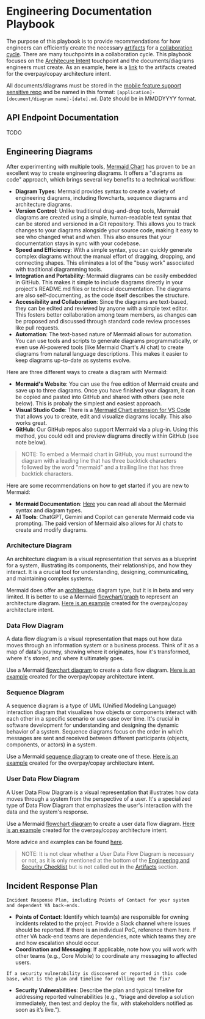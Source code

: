 # Engineering Documentation Playbook

The purpose of this playbook is to provide recommendations for how engineers can efficiently create the necessary [artifacts](https://github.com/department-of-veterans-affairs/va.gov-team-sensitive/blob/master/platform/engineering/collaboration-cycle/architecture-intent/checklist/eng-sec-checklist.md#artifacts) for a [collaboration cycle](https://depo-platform-documentation.scrollhelp.site/collaboration-cycle/overview). There are many touchpoints in a collaboration cycle. This playbook focuses on the [Architecure Intent](https://depo-platform-documentation.scrollhelp.site/collaboration-cycle/architecture-intent) touchpoint and the documents/diagrams engineers must create. As an example, here is a [link](https://github.com/department-of-veterans-affairs/va.gov-team-sensitive/blob/master/platform/engineering/collaboration-cycle/architecture-intent/checklist/mfsimh-mobile-overpay-copay-08082025.md#artifacts) to the artifacts created for the overpay/copay architecture intent.

All documents/diagrams must be stored in the [mobile feature support sensitive repo](https://github.com/department-of-veterans-affairs/va.gov-team-sensitive/tree/master/platform/engineering/collaboration-cycle/architecture-intent/diagrams/mobile-feature-support) and be named in this format: `[application]-[document/diagram name]-[date].md`. Date should be in MMDDYYYY format.

## API Endpoint Documentation

TODO

## Engineering Diagrams

After experimenting with multiple tools, [Mermaid Chart](https://www.mermaidchart.com/) has proven to be an excellent way to create engineering diagrams. It offers a "diagrams as code" approach, which brings several key benefits to a technical workflow:

- **Diagram Types**: Mermaid provides syntax to create a variety of engineering diagrams, including flowcharts, sequence diagrams and architecture diagrams.
- **Version Control**: Unlike traditional drag-and-drop tools, Mermaid diagrams are created using a simple, human-readable text syntax that can be stored and versioned in a Git repository. This allows you to track changes to your diagrams alongside your source code, making it easy to see who changed what and when. This also ensures that your documentation stays in sync with your codebase.
- **Speed and Efficiency**: With a simple syntax, you can quickly generate complex diagrams without the manual effort of dragging, dropping, and connecting shapes. This eliminates a lot of the "busy work" associated with traditional diagramming tools.
- **Integration and Portability**: Mermaid diagrams can be easily embedded in GitHub. This makes it simple to include diagrams directly in your project's README.md files or technical documentation. The diagrams are also self-documenting, as the code itself describes the structure.
- **Accessibility and Collaboration**: Since the diagrams are text-based, they can be edited and reviewed by anyone with a simple text editor. This fosters better collaboration among team members, as changes can be proposed and discussed through standard code review processes like pull requests.
- **Automation**: The text-based nature of Mermaid allows for automation. You can use tools and scripts to generate diagrams programmatically, or even use AI-powered tools (like Mermaid Chart's AI chat) to create diagrams from natural language descriptions. This makes it easier to keep diagrams up-to-date as systems evolve.

Here are three different ways to create a diagram with Mermaid:

- **Mermaid's Website**: You can use the free edition of Mermaid create and save up to three diagrams. Once you have finished your diagram, it can be copied and pasted into GitHub and shared with others (see note below). This is probaly the simplest and easiest approach.
- **Visual Studio Code**: There is a [Mermaid Chart extension for VS Code](https://marketplace.visualstudio.com/items?itemName=MermaidChart.vscode-mermaid-chart) that allows you to create, edit and visualize diagrams locally. This also works great.
- **GitHub**: Our GitHub repos also support Mermaid via a plug-in. Using this method, you could edit and preview diagrams directly within GitHub (see note below).

> NOTE: To embed a Mermaid chart in GitHub, you must surround the diagram with a leading line that has three backtick characters followed by the word "mermaid" and a trailing line that has three backtick characters.

Here are some recommendations on how to get started if you are new to Mermaid:

- **Mermaid Documentation**: [Here](https://docs.mermaidchart.com/mermaid-oss/intro/index.html) you can read all about the Mermaid syntax and diagram types.
- **AI Tools**: ChatGPT, Gemini and Copilot can generate Mermaid code via prompting. The paid version of Mermaid also allows for AI chats to create and modify diagrams.

### Architecture Diagram

An architecture diagram is a visual representation that serves as a blueprint for a system, illustrating its components, their relationships, and how they interact. It is a crucial tool for understanding, designing, communicating, and maintaining complex systems.

Mermaid does offer an [architecture](https://docs.mermaidchart.com/mermaid-oss/syntax/architecture.html) diagram type, but it is in beta and very limited. It is better to use a Mermaid [flowchart/graph](https://docs.mermaidchart.com/mermaid-oss/syntax/flowchart.html) to represent an architecture diagram. [Here is an example](https://github.com/department-of-veterans-affairs/va.gov-team-sensitive/blob/master/platform/engineering/collaboration-cycle/architecture-intent/diagrams/mobile-feature-support/overpayments-copays-architecture-diagram-20250806.md) created for the overpay/copay architecture intent.

### Data Flow Diagram

A data flow diagram is a visual representation that maps out how data moves through an information system or a business process. Think of it as a map of data's journey, showing where it originates, how it's transformed, where it's stored, and where it ultimately goes.

Use a Mermaid [flowchart diagram](https://docs.mermaidchart.com/mermaid-oss/syntax/flowchart.html) to create a data flow diagram. [Here is an example](https://github.com/department-of-veterans-affairs/va.gov-team-sensitive/blob/master/platform/engineering/collaboration-cycle/architecture-intent/diagrams/mobile-feature-support/overpayments-copays-data-flow-diagram-20250808.md) created for the overpay/copay architecture intent.

### Sequence Diagram

A sequence diagram is a type of UML (Unified Modeling Language) interaction diagram that visualizes how objects or components interact with each other in a specific scenario or use case over time. It's crucial in software development for understanding and designing the dynamic behavior of a system. Sequence diagrams focus on the order in which messages are sent and received between different participants (objects, components, or actors) in a system.

Use a Mermaid [sequence diagram](https://docs.mermaidchart.com/mermaid-oss/syntax/sequenceDiagram.html) to create one of these. [Here is an example](https://github.com/department-of-veterans-affairs/va.gov-team-sensitive/blob/master/platform/engineering/collaboration-cycle/architecture-intent/diagrams/mobile-feature-support/overpayments-copays-sequence-diagram-20250808.md) created for the overpay/copay architecture intent.

### User Data Flow Diagram

A User Data Flow Diagram is a visual representation that illustrates how data moves through a system from the perspective of a user. It's a specialized type of Data Flow Diagram that emphasizes the user's interaction with the data and the system's response.

Use a Mermaid [flowchart diagram](https://docs.mermaidchart.com/mermaid-oss/syntax/flowchart.html) to create a user data flow diagram. [Here is an example](https://github.com/department-of-veterans-affairs/va.gov-team-sensitive/blob/master/platform/engineering/collaboration-cycle/architecture-intent/diagrams/mobile-feature-support/overpayments-copays-user-data-flow-20250729.md) created for the overpay/copay architecture intent.

More advice and examples can be found [here](https://github.com/department-of-veterans-affairs/va.gov-team-sensitive/blob/master/platform/practices/zero-silent-failures/how-to-create-a-user-data-flow-diagram.md).

> NOTE: It is not clear whether a User Data Flow Diagram is necessary or not, as it is only mentioned at the bottom of the [Engineering and Security Checklist](https://github.com/department-of-veterans-affairs/va.gov-team-sensitive/blob/master/platform/engineering/collaboration-cycle/architecture-intent/checklist/eng-sec-checklist.md#where-to-put-this-checklist-and-what-to-name-it) but is not called out in the [Artifacts](https://github.com/department-of-veterans-affairs/va.gov-team-sensitive/blob/master/platform/engineering/collaboration-cycle/architecture-intent/checklist/eng-sec-checklist.md#artifacts) section.

## Incident Response Plan

```Incident Response Plan, including Points of Contact for your system and dependent VA back-ends.```
- **Points of Contact**: Identify which team(s) are responsible for owning incidents related to the project. Provide a Slack channel where issues should be reported. If there is an individual PoC, reference them here. If other VA back-end teams are dependencies, note which teams they are and how escalation should occur.
- **Coordination and Messaging**: If applicable, note how you will work with other teams (e.g., Core Mobile) to coordinate any messaging to affected users.
  
```If a security vulnerability is discovered or reported in this code base, what is the plan and timeline for rolling out the fix?```
- **Security Vulnerabilities**: Describe the plan and typical timeline for addressing reported vulnerabilities (e.g., “triage and develop a solution immediately, then test and deploy the fix, with stakeholders notified as soon as it’s live.”).
